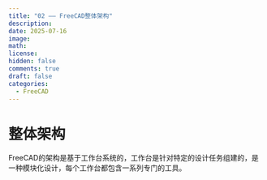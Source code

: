 ```yaml
---
title: "02 —— FreeCAD整体架构"
description: 
date: 2025-07-16
image: 
math: 
license: 
hidden: false
comments: true
draft: false
categories:
  - FreeCAD
---
```




# 整体架构
FreeCAD的架构是基于工作台系统的，工作台是针对特定的设计任务组建的，是一种模块化设计，每个工作台都包含一系列专门的工具。


